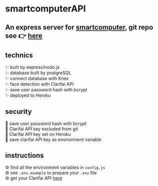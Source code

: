 # smartcomputerAPI

## An express server for [smartcomputer](https://yuwen-smartcomputer.netlify.app/), git repo see 👉 [here](https://github.com/yuwen-c/smartcomputer)


## technics
✨ built by express/nodo.js\
✨ database built by postgreSQL\
✨ connect database with Knex\
✨ face detection with Clarifai API\
✨ save user password hash with bcrypt\
✨ deployed to Heroku

## security
🔐 save user password hash with bcrypt\
🔐 Clarifai API key excluded from git\
🔐 Clarifai API key set on Heroku\
🔐 save clarifai API key as environment variable

## instructions
⚙ find all the environment variables in ```config.js```\
⚙ see ```.env.example``` to prepare your ```.env``` file \
⚙ get your Clarifai API [here](https://www.clarifai.com/models/face-detection)

